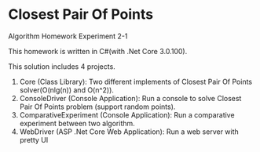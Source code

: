 Closest Pair Of Points
===
Algorithm Homework Experiment 2-1

This homework is written in C#(with .Net Core 3.0.100).

This solution includes 4 projects.

1. Core (Class Library): Two different implements of Closest Pair Of Points solver(O(nlg(n)) and O(n^2)).
2. ConsoleDriver (Console Application): Run a console to solve Closest Pair Of Points problem (support random points).
3. ComparativeExperiment (Console Application): Run a comparative experiment between two 
algorithm.
4. WebDriver (ASP .Net Core Web Application): Run a web server with pretty UI
